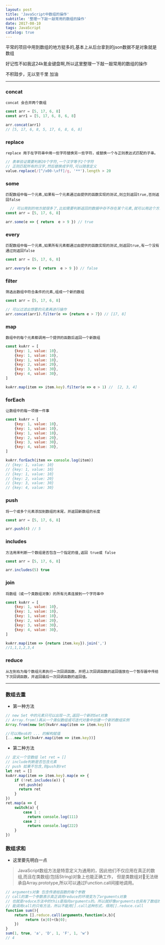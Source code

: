 ```yaml
---
layout: post
title: 'JavaScript中数组的操作'
subtitle: '整理一下敲一敲常用的数组的操作'
date: 2017-08-10
tags: JavaScript
catalog: true
---
```


平常的项目中用到数组的地方挺多的,基本上从后台拿到的json数据不是对象就是数组

好记性不如我这24k氪金键盘啊,所以这里整理一下敲一敲常用的数组的操作<br>

不积跬步，无以至千里 加油

---

### concat
`concat 会合并两个数组`

```javascript
const arr = [5, 17, 6, 8]
const arr1 = [5, 17, 6, 8, 6, 8]

arr.concat(arr1)
// [5, 17, 6, 8, 5, 17, 6, 8, 6, 8]
```

### replace
`replace 用于在字符串中用一些字符替换另一些字符，或替换一个与正则表达式匹配的子串。`

```javascript
// 表单验证需要判断20个字符,一个汉字等于2个字符
// 正则匹配所有的汉字,然后替换成字符,可以随意定义
value.replace(/[^/x00-\xff]/g, '**').length > 20
```

### some
`匹配数组中每一个元素,如果有一个元素通过由提供的函数实现的测试,则立刻返回true,否则返回false`

```javascript
  // 可以用到的地方就很多了,比如需要判断返回的数据中存不存在某个元素,就可以用这个方法来判断
const arr = [5, 17, 6, 8]

arr.some(e => { return  e > 9 }) // true
```

### every
`匹配数组中每一个元素,如果所有元素都通过由提供的函数实现的测试,则返回true,有一个没有通过则返回false`
```javascript
const arr = [5, 17, 6, 8]

arr.every(e => { return  e > 9 }) // false
```

### filter
`筛选出数组中符合条件的元素,组成一个新的数组`
```javascript
const arr = [5, 17, 6, 8]

// 可以过滤出想要的元素再进行操作
arr.concat(arr1).filter(e => {return e > 7}) // [17, 8]
```

### map
`数组中的每个元素都调用一个提供的函数后返回一个新数组`
```javascript
const kvArr = [
    {key: 1, value: 10},
    {key: 1, value: 10},
    {key: 1, value: 10},
    {key: 2, value: 20},
    {key: 3, value: 30},
    {key: 4, value: 30},
]

kvArr.map(item => item.key).filter(e => e > 1) //  [2, 3, 4]
```

### forEach
`让数组中的每一项做一件事`
```javascript
const kvArr = [
    {key: 1, value: 10},
    {key: 1, value: 10},
    {key: 1, value: 10},
    {key: 2, value: 20},
    {key: 3, value: 30},
    {key: 4, value: 30},
]

kvArr.forEach(item => console.log(item))
// {key: 1, value: 10}
// {key: 1, value: 10}
// {key: 1, value: 10}
// {key: 2, value: 20}
// {key: 3, value: 30}
// {key: 4, value: 30}
```

### push
`将一个或多个元素添加到数组的末尾，并返回新数组的长度`
```javascript
const arr = [5, 17, 6, 8]

arr.push(4) // 5
```

###  includes
`方法用来判断一个数组是否包含一个指定的值,返回 true或 false`
```javascript
const arr = [5, 17, 6, 8]

arr.includes(5) true
```

### join
`将数组（或一个类数组对象）的所有元素连接到一个字符串中`
```javascript
const kvArr = [
    {key: 1, value: 10},
    {key: 1, value: 10},
    {key: 1, value: 10},
    {key: 2, value: 20},
    {key: 3, value: 30},
    {key: 4, value: 30},
]

kvArr.map(item => {return item.key}).join(',')
//1,1,1,2,3,4
```

### reduce
`从左到右为每个数组元素执行一次回调函数，并把上次回调函数的返回值放在一个暂存器中传给下次回调函数，并返回最后一次回调函数的返回值。`

---
### 数组去重

* 第一种方法

```javascript
// new Set 中的元素只可以出现一次,返回一个新的Set对象
// Array.from()再从一个类似数组或可迭代对象中创建一个新的数组实例
Array.from(new Set(kvArr.map(item => item.key)))

//可以用es6的 ... 的解构赋值
[...new Set(kvArr.map(item => item.key))]
```
* 第二种方法

```jsx
// 定义一个空数组 let ret = []
// include判断是否包含元素
// push 如果不包含,则push到ret
let ret = []
kvArr.map(item => item.key).map(e => {
    if (!ret.includes(e)) {
      ret.push(e)
      return ret
    }
})
ret.map(a => {
    switch(a) {
        case 1 :
          return console.log(111)
        case 2 :
          return console.log(222)
    }
})
```

### 数组求和
* 这里要先明白一点
> JavaScript数组方法是特意定义为通用的，因此他们不仅应用在真正的数组,而且在类数组(包括String)对象上也能正确工作，
但是类数组对🐘无法继承自Array.prototype,所以可以通过Function.call间接地调用。

```js
// arguments对象 包含传递给函数的每个参数
// call的第一个参数表示真正调用reduce的环境变为了arguments对象
// 也就是reduce方法中的this是指向arguments的。所以就好像arguments也具有了数组的方法。
// 能调用call的只有方法，所以不能用[].call这种形式，得用[].reduce.call
function sum(){
    return [].reduce.call(arguments,function(x,b){
         return (x|0)+(b|0);
    })
}
sum(1, true, 'a', 'D', 1, 'F', 1, 'w')
// 4
```


